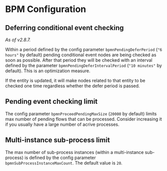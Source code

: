 # BPM Configuration

## Deferring conditional event checking

*As of v2.8.7.*

Within a period defined by the config parameter `bpmnPendingDeferPeriod` (`"6 hours"` by default) pending conditional event nodes are being checked as soon as possible.
After that period they will be checked with an interval defined by the parameter `bpmnPendingDeferIntervalPeriod` (`"10 minutes"` by default).
This is an optimization measure.

If the entity is updated, it will make nodes related to that entity to be checked one time regardless whether the defer period is passed.

## Pending event checking limit

The config parameter `bpmnProceedPendingMaxSize` (`20000` by default) limits max number of pending flows that can be processed. Consider increasing it if you usually have a large number of acrive processes.

## Multi-instance sub-process limit

The max number of sub-process instances (within a multi-instance sub-process) is defined by the config parameter `bpmnSubProcessInstanceMaxCount`. The default value is `20`.
